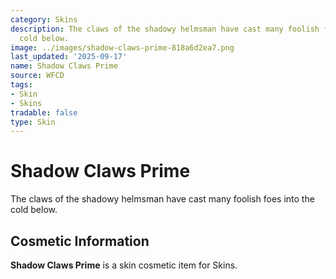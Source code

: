 ```yaml
---
category: Skins
description: The claws of the shadowy helmsman have cast many foolish foes into the
  cold below.
image: ../images/shadow-claws-prime-818a6d2ea7.png
last_updated: '2025-09-17'
name: Shadow Claws Prime
source: WFCD
tags:
- Skin
- Skins
tradable: false
type: Skin
---
```


# Shadow Claws Prime

The claws of the shadowy helmsman have cast many foolish foes into the cold below.

## Cosmetic Information

**Shadow Claws Prime** is a skin cosmetic item for Skins.

